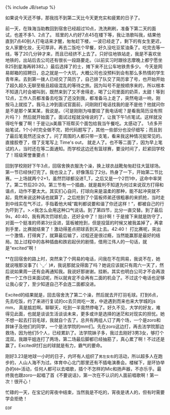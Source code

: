 ﻿---
layout: post
category:  life
tagline: "最紧要开心"
tags: [生活]
mytitle: 满满的一天都是累
---

{% include JB/setup %}

如果说今天还不够，那我找不到第二天比今天更充实和疲累的日子了。

前一天，在珠海当助教回到宿舍已经超过10点，洗洗刷刷，准备下第二天的面试，也差不多1、2点了。
班里的人约好7点45在楼下等，我让浩歌叫我，结果他直到7点40别人打电话来才醒，匆匆赶下楼，一波已经走了，剩下的有女生更迟，女人家要化妆，无可厚非。再去二饭吃个早餐，好久没吃豆浆油条了。吃完去等一线，等了20几分钟才来，而且已经挤不上去了。只好往地铁站走，我是不喜欢坐地铁的，出站后去公司还有很长一段路要走。（以前实习时跟徐志摩晚上都宁愿坐B25到星海再转382。）最后选择了的士，摊下来不比公车地铁贵多少。
今天是网易邮箱的招聘日，总之就是一个大坑，大概公司也没预料到会有那么多热情的学生青年来。去到第一拨人已经交了简历了，自己排了队交了简历拿了号，也开始开始了超久超久无聊至极且超级混乱的等待之旅。因为叫号不是按顺序来的，所以根本不知道几时会被叫到，既然来到了又不舍得走，喝了公司里面的奶茶，太甜！等到12点，工作人员都准备去吃饭了还没到我，都准备马上走了，突然电话一响，刚按马上就挂了。我马上冲到面试官面前，问刚刚打电话找我的是不是他？他就问你是不是那个某某某，我说是。（可是刚刚为啥要挂了我电话呢？是看我简历没有照片吗？）然后就开始面了。面试过程就没啥说的了，让我下午1点笔试。这样就没得吃午餐了啊！于是让js美眉下班帮买个面包给我当午餐吃。太感动了。
1点多开始笔试，1个小时完全做不完，把代码题写了，其他一些部分也没仔细写；而且到了最后笔竟然还没水了。问了周围的人都只带一支笔，看来我这种情况挺常见的。直接胶卷了，借了支笔写上 Time's out， 就走人了。也不等二面了，因为早上笔试的人，当时还在等二面通知。而学校这边还有篮球赛，要没时间了，赶紧回学校了！班级荣誉重要点！

回到学校刚好下午3点，回宿舍换衣服洗个澡，换上球衣战靴匆匆赶往大篮球场。第一节已经快打完了。我也没上了，好像落后了2分。热身了一下，开始第二节比赛。一上场就两个2+1，虽然罚球都没进T_T，之后又是一个2罚1中，这命中率哭了。第二节后20:20。第三节有一个插曲，就是裁判不知道为何过来说双方打得和谐点，动作不要太大。其实扪心自问，打球向来是温柔的那种，能不起冲突就不起，竟然来说这种话也就算了，之后抢到了个篮板师弟还很粗暴的来抓抢，当时走到中线实在气不过，手指着他大喊“裁判都说要和谐了你还这样！”，都被自己的行为吓到了。>.<我怎么会用这种口气说话。到了第四节，比分一直交替。到了最后9s，40:40，我有两次罚球机会，还好全中了！拙计啊！于是接下来就是防守了，对面一个挺准的师弟3分没进，篮板被抢到，但是投篮的时候又被我盖掉了，再拿到手里，比赛就结束了！激动得差点把球丢到天上去。42:40！
打比赛呢，突出一个激情，打得爽了，就算最后输了，过程还是很过瘾，当然能赢那是最好的结局。加上过程中的各种插曲和跌宕起伏的剧情，借用江伟人的一句话，就是“excited”啊！

**在回宿舍的路上时，突然来了个网易的电话，问我在不在网易，我说不在，她就说哦那没事了(╰_╯)#，我说那就没得面了吗？她说应该就只有周六一天了，然后说如果周一还有会再通知我。我说好那谢谢。挂断。其实也明白公司才不会再浪费一个工作日来面试呢，所以就肯定不会再有二面的机会了。不过这个电话也足够让我心安了，至少知道自己不会连二面都没进。

Excited的结果就是，回去宿舍洗了第二个澡，然后就去开打羽毛球。打到6点，先去吃饭，约了来进行复试的cc去贝岗吃一发，中途遇到而来也来大学城的js mm， 真是尴尬啊。聊聊天，吃到一半竟然停电了。好久不见，大学的好友，难得见此面，也就是谈谈生活谈谈未来，更多或许是选择的迷茫和对现实的担忧。她不想一起去打羽毛球，我就自个去了。总共有两组人订了两个场，一个是zoro和胖妹子及他们的同学，一个是法学院的mm们。先在zoro这边打，再去法学院那边救场，因为他们5个人，已经累趴了。法学院妹子多，我过去刚好3男3女，够打个混双。我跟平姐连打了两场，第二场最后脚都已经抽筋了，真心累了啊！不过还是赢了。Excited时打出的球就是有力，霸气的要命。

刚好3.23是地球一小时的日子，内环有人组织了`男左女右`的活动，所以超多人在跑步的，人山人海不为过。体育中心北门那里还有不插电演奏会。楼梯下，是环协举办的`60+`活动，任何人都可以去唱歌，插个不怎样的Mic和扬声器，不亦乐乎。最终我也跟zoro一起唱了首《不要说话》，第一次在不认识的人面前唱歌啊！第一次！很开心！

忙碌的一天，在宝记的宵夜中结束，当然我是不吃的，宵夜是诱人的，但有时需要学会拒绝！

`EOF`



